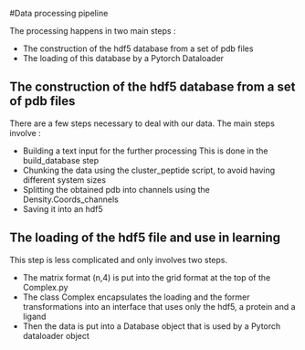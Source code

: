 #Data processing pipeline

The processing happens in two main steps : 
 - The construction of the hdf5 database from a set of pdb files
 - The loading of this database by a Pytorch Dataloader
 
 
## The construction of the hdf5 database from a set of pdb files
There are a few steps necessary to deal with our data.
The main steps involve :
- Building a text input for the further processing
This is done in the build_database step
- Chunking the data using the cluster_peptide script, to avoid having different system sizes
- Splitting the obtained pdb into channels using the Density.Coords_channels
- Saving it into an hdf5

## The loading of the hdf5 file and use in learning
This step is less complicated and only involves two steps.
- The matrix format (n,4) is put into the grid format at the top of the Complex.py 
- The class Complex encapsulates the loading and the former transformations
into an interface that uses only the hdf5, a protein and a ligand
- Then the data is put into a Database object that is used
by a Pytorch dataloader object
 
 
 
 
 
 
 
 
 
 
 
 
 
 
 
 
 
 
 
 